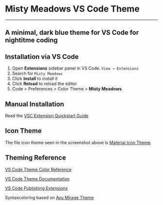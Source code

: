 # Misty Meadows VS Code Theme

---

## A minimal, dark blue theme for VS Code for nightitme coding

## Installation via VS Code

1. Open **Extensions** sidebar panel in VS Code. `View → Extensions`
2. Search for `Misty Meadows`
3. Click **Install** to install it
4. Click **Reload** to reload the editor
5. Code > Preferences > Color Theme > **Misty Meadows**

## Manual Installation

Read the [VSC Extension Quickstart Guide](https://github.com/kukiron/misty-meadows-vscode-theme/blob/master/vsc-extension-quickstart.md)

## Icon Theme

The file icon theme seen in the screenshot above is [Material Icon Theme](https://marketplace.visualstudio.com/items?itemName=PKief.material-icon-theme).

## Theming Reference

[VS Code Theme Color Reference](https://code.visualstudio.com/docs/getstarted/theme-color-reference)

[VS Code Theme Documentation](https://code.visualstudio.com/docs/extensions/themes-snippets-colorizers)

[VS Code Publishing Extensions](https://code.visualstudio.com/docs/extensions/publish-extension)

Syntaxcoloring based on [Ayu Mirage Theme](https://github.com/JarvisPrestidge/vscode-material-theme)
